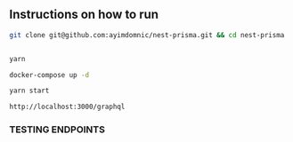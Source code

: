 ## Instructions on how to run

```bash
git clone git@github.com:ayimdomnic/nest-prisma.git && cd nest-prisma


yarn

docker-compose up -d

yarn start

http://localhost:3000/graphql


```

### TESTING ENDPOINTS

